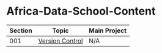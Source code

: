 # Africa-Data-School-Content

| Section | Topic | Main Project |
|---------|-------|--------------|
| 001 | [Version Control](https://github.com/marykinya/My-ADS/tree/main/001%20Version%20Control) | N/A |

